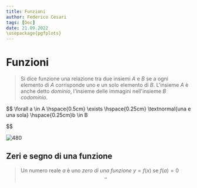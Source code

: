 ```yaml
---
title: Funzioni
author: Federico Cesari
tags: [Doc]
date: 21.09.2022
\usepackage{pgfplots}
---
```

# Funzioni
>Si dice funzione una relazione tra due insiemi $A$ e $B$ se a ogni elemento di $A$ corrisponde uno e un solo elemento di $B$. 
>L'insieme $A$ è anche detto *dominio*, l'insieme delle immagini nell'insieme $B$ *codominio*.

$$
\forall a \in A \hspace{0.5cm} \exists \hspace{0.25cm} \textnormal{una e una sola} \hspace{0.25cm}b \in B

$$


![480](grafico_co_dominio.png)
## Zeri e segno di una funzione
>Un numero reale $a$ è uno *zero di una funzione* $y = f(x)$ se $f(a) = 0$
$$
''
$$





